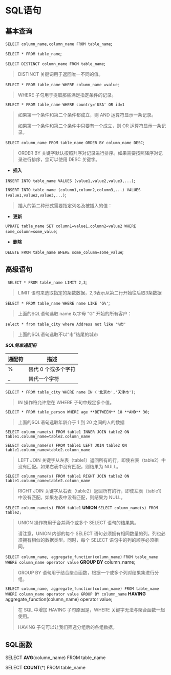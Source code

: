 # SQL语句

## 基本查询

`SELECT column_name,column_name FROM table_name`;

`SELECT * FROM table_name`;

`SELECT DISTINCT column_name FROM table_name`;

> DISTINCT 关键词用于返回唯一不同的值。

`SELECT * FROM table_name WHERE column_name =value`;

> WHERE 子句用于提取那些满足指定条件的记录。

`SELECT * FROM table_name WHERE country='USA' OR id=1`

> 如果第一个条件和第二个条件都成立，则 AND 运算符显示一条记录。
>
> 如果第一个条件和第二个条件中只要有一个成立，则 OR 运算符显示一条记录。

`SELECT column_name FROM table_name ORDER BY column_name DESC`;

> ORDER BY 关键字默认按照升序对记录进行排序。如果需要按照降序对记录进行排序，您可以使用 DESC 关键字。

* **插入**

`INSERT INTO table_name VALUES (value1,value2,value3,...)`;

`INSERT INTO table_name (column1,column2,column3,...) VALUES (value1,value2,value3,...)`;

> 插入的第二种形式需要指定列名及被插入的值：

* **更新**

`UPDATE table_name SET column1=value1,column2=value2 WHERE some_column=some_value`;

* **删除**

`DELETE FROM table_name WHERE some_column=some_value`;

## 高级语句

` SELECT * FROM table_name LIMIT 2,3`; 

> LIMIT 语句来选取指定的条数数据，2,3表示从第二行开始往后取3条数据

`SELECT * FROM table_name WHERE name LIKE 'G%'`;

> 上面的SQL语句选取 name 以字母 "G" 开始的所有客户：

`select * from table_city where Address not like '%市'`

> 上面的SQL语句选取不以“市”结尾的城市

***SQL简单通配符***

| 通配符 | 描述                |
| ------ | ------------------- |
| %      | 替代 0 个或多个字符 |
| _      | 替代一个字符        |

`SELECT * FROM table_city WHERE name IN ('北京市','天津市');`

>  IN 操作符允许您在 WHERE 子句中规定多个值。 

`SELECT * FROM table_person WHERE age **BETWEEN** 18 **AND** 30;`

>  上面的SQL语句选取年龄介于 1 到 20 之间的人的数据

`SELECT column_name(s) FROM table1 INNER JOIN table2 ON table1.column_name=table2.column_name`

`SELECT column_name(s) FROM table1 LEFT JOIN table2 ON table1.column_name=table2.column_name`

>  LEFT JOIN 关键字从左表（table1）返回所有的行，即使右表（table2）中没有匹配。如果右表中没有匹配，则结果为 NULL。 

`SELECT column_name(s) FROM table1 RIGHT JOIN table2 ON table1.column_name=table2.column_name`

>  RIGHT JOIN 关键字从右表（table2）返回所有的行，即使左表（table1）中没有匹配。如果左表中没有匹配，则结果为 NULL。 

`SELECT column_name(s) FROM table1`
**UNION**
`SELECT column_name(s) FROM table2;`

> UNION 操作符用于合并两个或多个 SELECT 语句的结果集。
>
> 请注意，UNION 内部的每个 SELECT 语句必须拥有相同数量的列。列也必须拥有相似的数据类型。同时，每个 SELECT 语句中的列的顺序必须相同。

`SELECT column_name, aggregate_function(column_name)`
`FROM table_name`
`WHERE column_name operator value`
**GROUP BY** column_name;

> GROUP BY 语句用于结合聚合函数，根据一个或多个列对结果集进行分组。

`SELECT column_name, aggregate_function(column_name)
FROM table_name
WHERE column_name operator value
GROUP BY column_name`
**HAVING** aggregate_function(column_name) operator value; 

> 在 SQL 中增加 HAVING 子句原因是，WHERE 关键字无法与聚合函数一起使用。
>
> HAVING 子句可以让我们筛选分组后的各组数据。

## SQL函数

SELECT **AVG**(column_name) FROM table_name

SELECT **COUNT**(*) FROM table_name







































